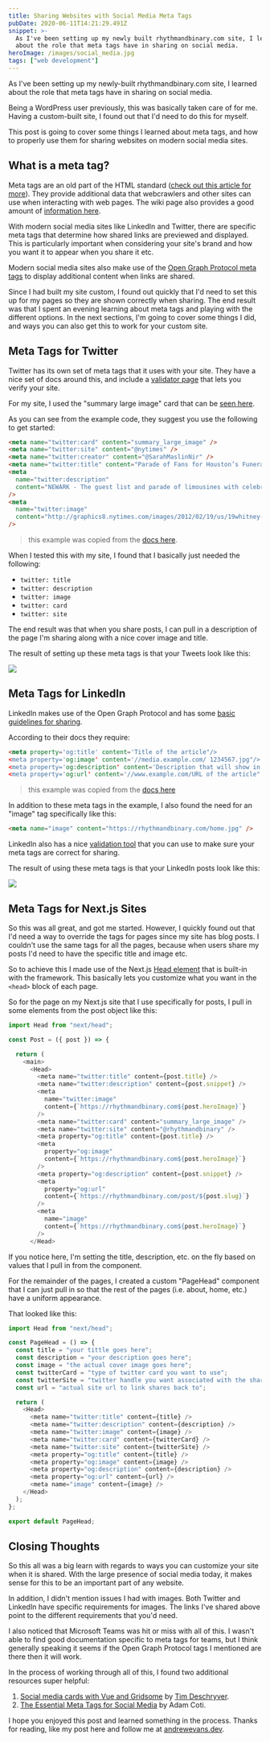 ```yaml
---
title: Sharing Websites with Social Media Meta Tags
pubDate: 2020-06-11T14:21:29.491Z
snippet: >-
  As I've been setting up my newly built rhythmandbinary.com site, I learned
  about the role that meta tags have in sharing on social media.
heroImage: /images/social_media.jpg
tags: ["web development"]
---
```


As I've been setting up my newly-built rhythmandbinary.com site, I learned about the role that meta tags have in sharing on social media.

Being a WordPress user previously, this was basically taken care of for me. Having a custom-built site, I found out that I'd need to do this for myself.

This post is going to cover some things I learned about meta tags, and how to properly use them for sharing websites on modern social media sites.

## What is a meta tag?

Meta tags are an old part of the HTML standard ([check out this article for more](https://developer.mozilla.org/en-US/docs/Web/HTML/Element/meta)). They provide additional data that webcrawlers and other sites can use when interacting with web pages. The wiki page also provides a good amount of [information here](https://en.wikipedia.org/wiki/Meta_element).

With modern social media sites like LinkedIn and Twitter, there are specific meta tags that determine how shared links are previewed and displayed. This is particularly important when considering your site's brand and how you want it to appear when you share it etc.

Modern social media sites also make use of the [Open Graph Protocol meta tags](https://ogp.me/) to display additional content when links are shared.

Since I had built my site custom, I found out quickly that I'd need to set this up for my pages so they are shown correctly when sharing. The end result was that I spent an evening learning about meta tags and playing with the different options. In the next sections, I'm going to cover some things I did, and ways you can also get this to work for your custom site.

## Meta Tags for Twitter

Twitter has its own set of meta tags that it uses with your site. They have a nice set of docs around this, and include a [validator page](https://cards-dev.twitter.com/validator) that lets you verify your site.

For my site, I used the "summary large image" card that can be [seen here](https://developer.twitter.com/en/docs/tweets/optimize-with-cards/overview/summary-card-with-large-image).

As you can see from the example code, they suggest you use the following to get started:

```html
<meta name="twitter:card" content="summary_large_image" />
<meta name="twitter:site" content="@nytimes" />
<meta name="twitter:creator" content="@SarahMaslinNir" />
<meta name="twitter:title" content="Parade of Fans for Houston’s Funeral" />
<meta
  name="twitter:description"
  content="NEWARK - The guest list and parade of limousines with celebrities emerging from them seemed more suited to a red carpet event in Hollywood or New York than than a gritty stretch of Sussex Avenue near the former site of the James M. Baxter Terrace public housing project here."
/>
<meta
  name="twitter:image"
  content="http://graphics8.nytimes.com/images/2012/02/19/us/19whitney-span/19whitney-span-articleLarge.jpg"
/>
```

> this example was copied from the [docs here](https://developer.twitter.com/en/docs/tweets/optimize-with-cards/overview/summary-card-with-large-image).

When I tested this with my site, I found that I basically just needed the following:

- `twitter: title`
- `twitter: description`
- `twitter: image`
- `twitter: card`
- `twitter: site`

The end result was that when you share posts, I can pull in a description of the page I'm sharing along with a nice cover image and title.

The result of setting up these meta tags is that your Tweets look like this:

![](/images/screen-shot-2020-06-11-at-11.02.18-am.png)

## Meta Tags for LinkedIn

LinkedIn makes use of the Open Graph Protocol and has some [basic guidelines for sharing](https://www.linkedin.com/help/linkedin/answer/46687/making-your-website-shareable-on-linkedin?lang=en).

According to their docs they require:

```html
<meta property='og:title' content='Title of the article"/>
<meta property='og:image' content='//media.example.com/ 1234567.jpg"/>
<meta property='og:description' content='Description that will show in the preview"/>
<meta property='og:url' content='//www.example.com/URL of the article" />
```

> this example was copied from the [docs here](https://www.linkedin.com/help/linkedin/answer/46687/making-your-website-shareable-on-linkedin?lang=en)

In addition to these meta tags in the example, I also found the need for an "image" tag specifically like this:

```html
<meta name="image" content="https://rhythmandbinary.com/home.jpg" />
```

LinkedIn also has a nice [validation tool](https://www.linkedin.com/post-inspector/) that you can use to make sure your meta tags are correct for sharing.

The result of using these meta tags is that your LinkedIn posts look like this:

![](/images/screen-shot-2020-06-11-at-11.02.41-am.png)

## Meta Tags for Next.js Sites

So this was all great, and got me started. However, I quickly found out that I'd need a way to override the tags for pages since my site has blog posts. I couldn't use the same tags for all the pages, because when users share my posts I'd need to have the specific title and image etc.

So to achieve this I made use of the Next.js [Head element](https://nextjs.org/docs/api-reference/next/head) that is built-in with the framework. This basically lets you customize what you want in the `<head>` block of each page.

So for the page on my Next.js site that I use specifically for posts, I pull in some elements from the post object like this:

```js
import Head from "next/head";

const Post = ({ post }) => {

  return (
    <main>
      <Head>
        <meta name="twitter:title" content={post.title} />
        <meta name="twitter:description" content={post.snippet} />
        <meta
          name="twitter:image"
          content={`https://rhythmandbinary.com${post.heroImage}`}
        />
        <meta name="twitter:card" content="summary_large_image" />
        <meta name="twitter:site" content="@rhythmandbinary" />
        <meta property="og:title" content={post.title} />
        <meta
          property="og:image"
          content={`https://rhythmandbinary.com${post.heroImage}`}
        />
        <meta property="og:description" content={post.snippet} />
        <meta
          property="og:url"
          content={`https://rhythmandbinary.com/post/${post.slug}`}
        />
        <meta
          name="image"
          content={`https://rhythmandbinary.com${post.heroImage}`}
        />
      </Head>
```

If you notice here, I'm setting the title, description, etc. on the fly based on values that I pull in from the component.

For the remainder of the pages, I created a custom "PageHead" component that I can just pull in so that the rest of the pages (i.e. about, home, etc.) have a uniform appearance.

That looked like this:

```js
import Head from "next/head";

const PageHead = () => {
  const title = "your tittle goes here";
  const description = "your description goes here";
  const image = "the actual cover image goes here";
  const twitterCard = "type of twitter card you want to use";
  const twitterSite = "twitter handle you want associated with the share";
  const url = "actual site url to link shares back to";

  return (
    <Head>
      <meta name="twitter:title" content={title} />
      <meta name="twitter:description" content={description} />
      <meta name="twitter:image" content={image} />
      <meta name="twitter:card" content={twitterCard} />
      <meta name="twitter:site" content={twitterSite} />
      <meta property="og:title" content={title} />
      <meta property="og:image" content={image} />
      <meta property="og:description" content={description} />
      <meta property="og:url" content={url} />
      <meta name="image" content={image} />
    </Head>
  );
};

export default PageHead;
```

## Closing Thoughts

So this all was a big learn with regards to ways you can customize your site when it is shared. With the large presence of social media today, it makes sense for this to be an important part of any website.

In addition, I didn't mention issues I had with images. Both Twitter and LinkedIn have specific requirements for images. The links I've shared above point to the different requirements that you'd need.

I also noticed that Microsoft Teams was hit or miss with all of this. I wasn't able to find good documentation specific to meta tags for teams, but I think generally speaking it seems if the Open Graph Protocol tags I mentioned are there then it will work.

In the process of working through all of this, I found two additional resources super helpful:

1. [Social media cards with Vue and Gridsome](https://timdeschryver.dev/blog/gridsome-social-cards) by [Tim Deschryver](https://timdeschryver.dev/).
2. [The Essential Meta Tags for Social Media](https://css-tricks.com/essential-meta-tags-social-media/) by Adam Coti.

I hope you enjoyed this post and learned something in the process. Thanks for reading, like my post here and follow me at [andrewevans.dev](https://www.andrewevans.dev).
